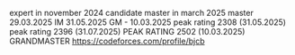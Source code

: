 expert in november 2024
candidate master in march 2025
master 29.03.2025
IM 31.05.2025
GM - 10.03.2025
peak rating 2308 (31.05.2025)
peak rating 2396 (31.07.2025)
PEAK RATING 2502 (10.03.2025) GRANDMASTER
https://codeforces.com/profile/bjcb

